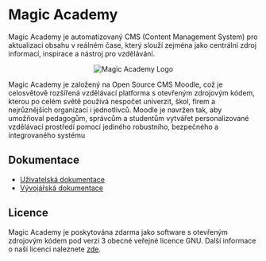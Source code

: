 # Magic Academy

Magic Academy je automatizovaný CMS (Content Management System) pro aktualizaci
obsahu v reálném čase, který slouží zejména jako centrální zdroj informací, inspirace
a nástroj pro vzdělávání.

<p align="center">
  <img src="https://raw.githubusercontent.com/magicware/magic-academy/main/.github/ma-logo.png" alt="Magic Academy Logo">
</p>

Magic Academy je založený na Open Source CMS Moodle, což je celosvětově rozšířená vzdělávací platforma s otevřeným zdrojovým kódem, kterou po celém světě používá nespočet univerzit, škol, firem a nejrůznějších organizací i jednotlivců.
Moodle je navržen tak, aby umožňoval pedagogům, správcům a studentům vytvářet personalizované vzdělávací prostředí pomocí jediného robustního, bezpečného a integrovaného systému

## Dokumentace

- [Uživatelská dokumentace][4]
- [Vývojářská dokumentace][5]

## Licence

Magic Academy je poskytována zdarma jako software s otevřeným zdrojovým kódem pod verzí 3 obecné veřejné licence GNU. Další informace o naší licenci naleznete [zde][6].

[1]: https://magictravelacademy.cz/
[2]: https://moodle.org
[3]: https://moodle.com
[4]: https://docs.moodle.org/
[5]: https://moodledev.io
[6]: https://moodledev.io/general/license
